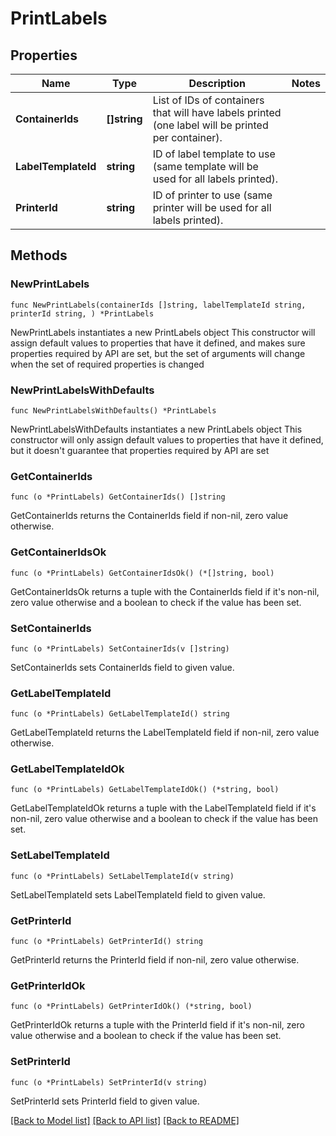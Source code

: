 # PrintLabels

## Properties

Name | Type | Description | Notes
------------ | ------------- | ------------- | -------------
**ContainerIds** | **[]string** | List of IDs of containers that will have labels printed (one label will be printed per container).  | 
**LabelTemplateId** | **string** | ID of label template to use (same template will be used for all labels printed).  | 
**PrinterId** | **string** | ID of printer to use (same printer will be used for all labels printed).  | 

## Methods

### NewPrintLabels

`func NewPrintLabels(containerIds []string, labelTemplateId string, printerId string, ) *PrintLabels`

NewPrintLabels instantiates a new PrintLabels object
This constructor will assign default values to properties that have it defined,
and makes sure properties required by API are set, but the set of arguments
will change when the set of required properties is changed

### NewPrintLabelsWithDefaults

`func NewPrintLabelsWithDefaults() *PrintLabels`

NewPrintLabelsWithDefaults instantiates a new PrintLabels object
This constructor will only assign default values to properties that have it defined,
but it doesn't guarantee that properties required by API are set

### GetContainerIds

`func (o *PrintLabels) GetContainerIds() []string`

GetContainerIds returns the ContainerIds field if non-nil, zero value otherwise.

### GetContainerIdsOk

`func (o *PrintLabels) GetContainerIdsOk() (*[]string, bool)`

GetContainerIdsOk returns a tuple with the ContainerIds field if it's non-nil, zero value otherwise
and a boolean to check if the value has been set.

### SetContainerIds

`func (o *PrintLabels) SetContainerIds(v []string)`

SetContainerIds sets ContainerIds field to given value.


### GetLabelTemplateId

`func (o *PrintLabels) GetLabelTemplateId() string`

GetLabelTemplateId returns the LabelTemplateId field if non-nil, zero value otherwise.

### GetLabelTemplateIdOk

`func (o *PrintLabels) GetLabelTemplateIdOk() (*string, bool)`

GetLabelTemplateIdOk returns a tuple with the LabelTemplateId field if it's non-nil, zero value otherwise
and a boolean to check if the value has been set.

### SetLabelTemplateId

`func (o *PrintLabels) SetLabelTemplateId(v string)`

SetLabelTemplateId sets LabelTemplateId field to given value.


### GetPrinterId

`func (o *PrintLabels) GetPrinterId() string`

GetPrinterId returns the PrinterId field if non-nil, zero value otherwise.

### GetPrinterIdOk

`func (o *PrintLabels) GetPrinterIdOk() (*string, bool)`

GetPrinterIdOk returns a tuple with the PrinterId field if it's non-nil, zero value otherwise
and a boolean to check if the value has been set.

### SetPrinterId

`func (o *PrintLabels) SetPrinterId(v string)`

SetPrinterId sets PrinterId field to given value.



[[Back to Model list]](../README.md#documentation-for-models) [[Back to API list]](../README.md#documentation-for-api-endpoints) [[Back to README]](../README.md)



